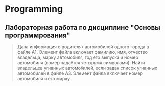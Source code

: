 # Programming
## Лабораторная работа по дисциплине "Основы программрования"
> Дана информация о водителях автомобилей одного города в файле А1. Элемент файла включает фамилию, имя, отчество владельца, марку автомобиля, год его выпуска и номер автомобиля (номер задаётся четырьмя символами). Найти владельцев угнанных автомобилей, если задан список угнанных автомобилей в файле А3. Элемент файла включает номер автомобиля и его марку.

